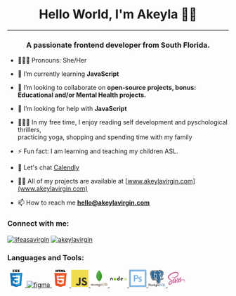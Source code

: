 
<b><h1 align="center">Hello World, I'm Akeyla 👋🏽</h1></b>
<hr>

<h3 align="center">A passionate frontend developer from South Florida.</h3>

- 👩🏽‍🦱 Pronouns: She/Her

- 🌱 I’m currently learning **JavaScript**

- 👯 I’m looking to collaborate on **open-source projects, bonus: Educational and/or Mental Health projects.**

- 🤝 I’m looking for help with **JavaScript**

- 🧘🏽‍♀️ In my free time, I enjoy reading self development and pyschological thrillers,<br>
practicing yoga, shopping and spending time with my family

- ⚡ Fun fact: I am learning and teaching my children ASL. 

- 💬 Let's chat [Calendly](https://calendly.com/akeylavirgin)

- 👨‍💻 All of my projects are available at [www.akeylavirgin.com](www.akeylavirgin.com)

- 📫 How to reach me **hello@akeylavirgin.com**

<h3 align="left">Connect with me:</h3>
<p align="left">
<a href="https://twitter.com/lifeasavirgin" target="blank"><img align="center" src="https://raw.githubusercontent.com/rahuldkjain/github-profile-readme-generator/master/src/images/icons/Social/twitter.svg" alt="lifeasavirgin" height="30" width="40" /></a>
<a href="https://linkedin.com/in/akeylavirgin" target="blank"><img align="center" src="https://raw.githubusercontent.com/rahuldkjain/github-profile-readme-generator/master/src/images/icons/Social/linked-in-alt.svg" alt="akeylavirgin" height="30" width="40" /></a>
</p>

<h3 align="left">Languages and Tools:</h3>
<p align="left"> <a href="https://www.w3schools.com/css/" target="_blank" rel="noreferrer"> <img src="https://raw.githubusercontent.com/devicons/devicon/master/icons/css3/css3-original-wordmark.svg" alt="css3" width="40" height="40"/> </a> <a href="https://www.figma.com/" target="_blank" rel="noreferrer"> <img src="https://www.vectorlogo.zone/logos/figma/figma-icon.svg" alt="figma" width="40" height="40"/> </a> <a href="https://www.w3.org/html/" target="_blank" rel="noreferrer"> <img src="https://raw.githubusercontent.com/devicons/devicon/master/icons/html5/html5-original-wordmark.svg" alt="html5" width="40" height="40"/> </a> <a href="https://developer.mozilla.org/en-US/docs/Web/JavaScript" target="_blank" rel="noreferrer"> <img src="https://raw.githubusercontent.com/devicons/devicon/master/icons/javascript/javascript-original.svg" alt="javascript" width="40" height="40"/> </a> <a href="https://www.mongodb.com/" target="_blank" rel="noreferrer"> <img src="https://raw.githubusercontent.com/devicons/devicon/master/icons/mongodb/mongodb-original-wordmark.svg" alt="mongodb" width="40" height="40"/> </a> <a href="https://nodejs.org" target="_blank" rel="noreferrer"> <img src="https://raw.githubusercontent.com/devicons/devicon/master/icons/nodejs/nodejs-original-wordmark.svg" alt="nodejs" width="40" height="40"/> </a> <a href="https://www.photoshop.com/en" target="_blank" rel="noreferrer"> <img src="https://raw.githubusercontent.com/devicons/devicon/master/icons/photoshop/photoshop-line.svg" alt="photoshop" width="40" height="40"/> </a> <a href="https://www.postgresql.org" target="_blank" rel="noreferrer"> <img src="https://raw.githubusercontent.com/devicons/devicon/master/icons/postgresql/postgresql-original-wordmark.svg" alt="postgresql" width="40" height="40"/> </a> <a href="https://sass-lang.com" target="_blank" rel="noreferrer"> <img src="https://raw.githubusercontent.com/devicons/devicon/master/icons/sass/sass-original.svg" alt="sass" width="40" height="40"/> </a> </p>

